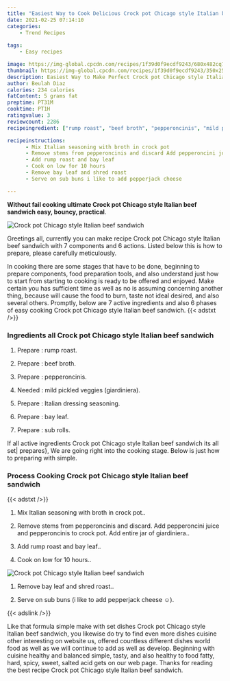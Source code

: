```yaml
---
title: "Easiest Way to Cook Delicious Crock pot Chicago style Italian beef sandwich"
date: 2021-02-25 07:14:10
categories:
    - Trend Recipes
    
tags:
    - Easy recipes

image: https://img-global.cpcdn.com/recipes/1f39d0f9ecdf9243/680x482cq70/crock-pot-chicago-style-italian-beef-sandwich-recipe-main-photo.jpg
thumbnail: https://img-global.cpcdn.com/recipes/1f39d0f9ecdf9243/350x250cq70/crock-pot-chicago-style-italian-beef-sandwich-recipe-main-photo.jpg
description: Easiest Way to Make Perfect Crock pot Chicago style Italian beef sandwich with 7 ingredients and 6 stages of easy cooking.
author: Beulah Diaz
calories: 234 calories
fatContent: 5 grams fat
preptime: PT31M
cooktime: PT1H
ratingvalue: 3
reviewcount: 2286
recipeingredient: ["rump roast", "beef broth", "pepperoncinis", "mild pickled veggies giardiniera", "Italian dressing seasoning", "bay leaf", "sub rolls"]

recipeinstructions: 
      - Mix Italian seasoning with broth in crock pot 
      - Remove stems from pepperoncinis and discard Add pepperoncini juice and pepperoncinis to crock pot Add entire jar of giardiniera 
      - Add rump roast and bay leaf 
      - Cook on low for 10 hours 
      - Remove bay leaf and shred roast 
      - Serve on sub buns i like to add pepperjack cheese 

---
```




**Without fail cooking ultimate Crock pot Chicago style Italian beef sandwich easy, bouncy, practical**. 


![Crock pot Chicago style Italian beef sandwich](https://img-global.cpcdn.com/recipes/1f39d0f9ecdf9243/680x482cq70/crock-pot-chicago-style-italian-beef-sandwich-recipe-main-photo.jpg "Crock pot Chicago style Italian beef sandwich")




Greetings all, currently you can make recipe Crock pot Chicago style Italian beef sandwich with 7 components and 6 actions. Listed below this is how to prepare, please carefully meticulously.

In cooking there are some stages that have to be done, beginning to prepare components, food preparation tools, and also understand just how to start from starting to cooking is ready to be offered and enjoyed. Make certain you has sufficient time as well as no is assuming concerning another thing, because will cause the food to burn, taste not ideal desired, and also several others. Promptly, below are 7 active ingredients and also 6 phases of easy cooking Crock pot Chicago style Italian beef sandwich.
{{< adstxt />}}

### Ingredients all Crock pot Chicago style Italian beef sandwich


1. Prepare  : rump roast.

1. Prepare  : beef broth.

1. Prepare  : pepperoncinis.

1. Needed  : mild pickled veggies (giardiniera).

1. Prepare  : Italian dressing seasoning.

1. Prepare  : bay leaf.

1. Prepare  : sub rolls.



If all active ingredients Crock pot Chicago style Italian beef sandwich its all set| prepares}, We are going right into the cooking stage. Below is just how to preparing with simple.

### Process Cooking Crock pot Chicago style Italian beef sandwich

{{< adstxt />}}


1. Mix Italian seasoning with broth in crock pot..



1. Remove stems from pepperoncinis and discard. Add pepperoncini juice and pepperoncinis to crock pot. Add entire jar of giardiniera..



1. Add rump roast and bay leaf..



1. Cook on low for 10 hours..



![Crock pot Chicago style Italian beef sandwich](https://img-global.cpcdn.com/steps/c553e88f3421a6f1/160x128cq70/crock-pot-chicago-style-italian-beef-sandwich-recipe-step-4-photo.jpg" "Crock pot Chicago style Italian beef sandwich")



1. Remove bay leaf and shred roast..



1. Serve on sub buns (i like to add pepperjack cheese ☺).





{{< adslink />}}

Like that formula simple make with set dishes Crock pot Chicago style Italian beef sandwich, you likewise do try to find even more dishes cuisine other interesting on website us, offered countless different dishes world food as well as we will continue to add as well as develop. Beginning with cuisine healthy and balanced simple, tasty, and also healthy to food fatty, hard, spicy, sweet, salted acid gets on our web page. Thanks for reading the best recipe Crock pot Chicago style Italian beef sandwich.
